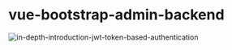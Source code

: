 # vue-bootstrap-admin-backend

![in-depth-introduction-jwt-token-based-authentication](https://user-images.githubusercontent.com/12603244/75448272-d9fe0280-59a5-11ea-825b-b8590efb6cee.png)

